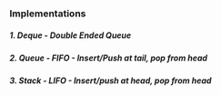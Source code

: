 ### Implementations
##### 1. Deque - Double Ended Queue
##### 2. Queue - FIFO -  Insert/Push at tail, pop from head
##### 3. Stack - LIFO -  Insert/push at head, pop from head